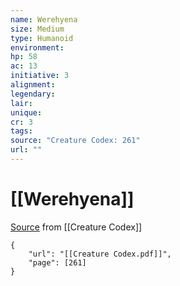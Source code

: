 ```yaml
---
name: Werehyena
size: Medium
type: Humanoid
environment: 
hp: 58
ac: 13
initiative: 3
alignment: 
legendary: 
lair: 
unique: 
cr: 3
tags: 
source: "Creature Codex: 261"
url: ""
---
```

# [[Werehyena]]

[Source](zotero://open-pdf/library/items/NTNKJRHG?page=261) from [[Creature Codex]]

```pdf
{
	"url": "[[Creature Codex.pdf]]",
	"page": [261]
}
```

